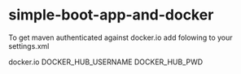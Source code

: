# simple-boot-app-and-docker
To get maven authenticated against docker.io add folowing to your settings.xml


<server>
	<id>docker.io</id>
	<username>DOCKER_HUB_USERNAME</username>
	<password>DOCKER_HUB_PWD</password>
</server>

